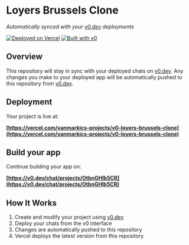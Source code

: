 # Loyers Brussels Clone

*Automatically synced with your [v0.dev](https://v0.dev) deployments*

[![Deployed on Vercel](https://img.shields.io/badge/Deployed%20on-Vercel-black?style=for-the-badge&logo=vercel)](https://vercel.com/vanmarkics-projects/v0-loyers-brussels-clone)
[![Built with v0](https://img.shields.io/badge/Built%20with-v0.dev-black?style=for-the-badge)](https://v0.dev/chat/projects/OtbnGHIb5CR)

## Overview

This repository will stay in sync with your deployed chats on [v0.dev](https://v0.dev).
Any changes you make to your deployed app will be automatically pushed to this repository from [v0.dev](https://v0.dev).

## Deployment

Your project is live at:

**[https://vercel.com/vanmarkics-projects/v0-loyers-brussels-clone](https://vercel.com/vanmarkics-projects/v0-loyers-brussels-clone)**

## Build your app

Continue building your app on:

**[https://v0.dev/chat/projects/OtbnGHIb5CR](https://v0.dev/chat/projects/OtbnGHIb5CR)**

## How It Works

1. Create and modify your project using [v0.dev](https://v0.dev)
2. Deploy your chats from the v0 interface
3. Changes are automatically pushed to this repository
4. Vercel deploys the latest version from this repository